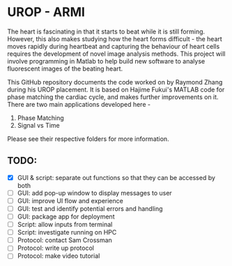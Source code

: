 # UROP - ARMI

The heart is fascinating in that it starts to beat while it is still forming. However, this also makes studying how the heart forms difficult - the heart moves rapidly during heartbeat and capturing the behaviour of heart cells requires the development of novel image analysis methods. This project will involve programming in Matlab to help build new software to analyse fluorescent images of the beating heart.

This GitHub repository documents the code worked on by Raymond Zhang during his UROP placement. It is based on Hajime Fukui's MATLAB code for phase matching the cardiac cycle, and makes further improvements on it. There are two main applications developed here - 

1. Phase Matching
2. Signal vs Time

Please see their respective folders for more information.

## TODO:
- [x] GUI & script: separate out functions so that they can be accessed by both 
- [ ] GUI: add pop-up window to display messages to user
- [ ] GUI: improve UI flow and experience
- [ ] GUI: test and identify potential errors and handling
- [ ] GUI: package app for deployment
- [ ] Script: allow inputs from terminal
- [ ] Script: investigate running on HPC
- [ ] Protocol: contact Sam Crossman
- [ ] Protocol: write up protocol
- [ ] Protocol: make video tutorial
